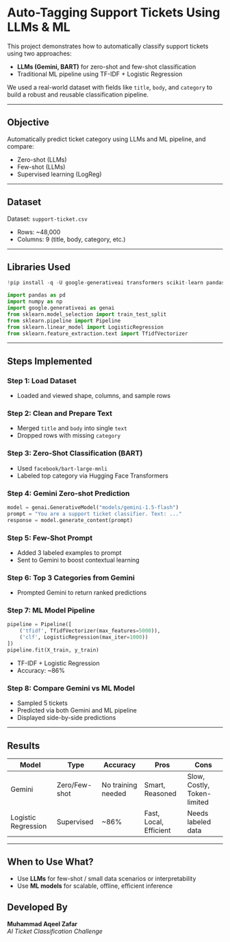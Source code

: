 # Auto-Tagging Support Tickets Using LLMs & ML

This project demonstrates how to automatically classify support tickets using two approaches:

- **LLMs (Gemini, BART)** for zero-shot and few-shot classification
- Traditional ML pipeline using TF-IDF + Logistic Regression

We used a real-world dataset with fields like `title`, `body`, and `category` to build a robust and reusable classification pipeline.

---

## Objective

Automatically predict ticket category using LLMs and ML pipeline, and compare:

- Zero-shot (LLMs)
- Few-shot (LLMs)
- Supervised learning (LogReg)

---

## Dataset

Dataset: `support-ticket.csv`

- Rows: \~48,000
- Columns: 9 (title, body, category, etc.)

---

## Libraries Used

```python
!pip install -q -U google-generativeai transformers scikit-learn pandas
```

```python
import pandas as pd
import numpy as np
import google.generativeai as genai
from sklearn.model_selection import train_test_split
from sklearn.pipeline import Pipeline
from sklearn.linear_model import LogisticRegression
from sklearn.feature_extraction.text import TfidfVectorizer
```

---

## Steps Implemented

### Step 1: Load Dataset

- Loaded and viewed shape, columns, and sample rows

### Step 2: Clean and Prepare Text

- Merged `title` and `body` into single `text`
- Dropped rows with missing `category`

### Step 3: Zero-Shot Classification (BART)

- Used `facebook/bart-large-mnli`
- Labeled top category via Hugging Face Transformers

### Step 4: Gemini Zero-shot Prediction

```python
model = genai.GenerativeModel("models/gemini-1.5-flash")
prompt = "You are a support ticket classifier. Text: ..."
response = model.generate_content(prompt)
```

### Step 5: Few-Shot Prompt

- Added 3 labeled examples to prompt
- Sent to Gemini to boost contextual learning

### Step 6: Top 3 Categories from Gemini

- Prompted Gemini to return ranked predictions

### Step 7: ML Model Pipeline

```python
pipeline = Pipeline([
    ('tfidf', TfidfVectorizer(max_features=5000)),
    ('clf', LogisticRegression(max_iter=1000))
])
pipeline.fit(X_train, y_train)
```

- TF-IDF + Logistic Regression
- Accuracy: \~86%

### Step 8: Compare Gemini vs ML Model

- Sampled 5 tickets
- Predicted via both Gemini and ML pipeline
- Displayed side-by-side predictions

---

## Results

| Model               | Type          | Accuracy           | Pros                   | Cons                        |
| ------------------- | ------------- | ------------------ | ---------------------- | --------------------------- |
| Gemini              | Zero/Few-shot | No training needed | Smart, Reasoned        | Slow, Costly, Token-limited |
| Logistic Regression | Supervised    | \~86%              | Fast, Local, Efficient | Needs labeled data          |

---

## When to Use What?

- Use **LLMs** for few-shot / small data scenarios or interpretability
- Use **ML models** for scalable, offline, efficient inference



## Developed By

**Muhammad Aqeel Zafar**\
*AI Ticket Classification Challenge*


